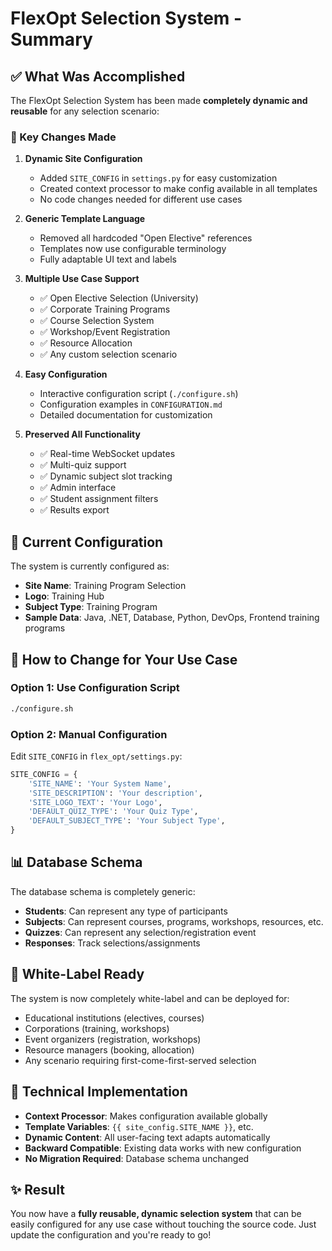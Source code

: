 # FlexOpt Selection System - Summary

## ✅ What Was Accomplished

The FlexOpt Selection System has been made **completely dynamic and reusable** for any selection scenario:

### 🎯 Key Changes Made

1. **Dynamic Site Configuration**

    - Added `SITE_CONFIG` in `settings.py` for easy customization
    - Created context processor to make config available in all templates
    - No code changes needed for different use cases

2. **Generic Template Language**

    - Removed all hardcoded "Open Elective" references
    - Templates now use configurable terminology
    - Fully adaptable UI text and labels

3. **Multiple Use Case Support**

    - ✅ Open Elective Selection (University)
    - ✅ Corporate Training Programs
    - ✅ Course Selection System
    - ✅ Workshop/Event Registration
    - ✅ Resource Allocation
    - ✅ Any custom selection scenario

4. **Easy Configuration**

    - Interactive configuration script (`./configure.sh`)
    - Configuration examples in `CONFIGURATION.md`
    - Detailed documentation for customization

5. **Preserved All Functionality**
    - ✅ Real-time WebSocket updates
    - ✅ Multi-quiz support
    - ✅ Dynamic subject slot tracking
    - ✅ Admin interface
    - ✅ Student assignment filters
    - ✅ Results export

## 🚀 Current Configuration

The system is currently configured as:

-   **Site Name**: Training Program Selection
-   **Logo**: Training Hub
-   **Subject Type**: Training Program
-   **Sample Data**: Java, .NET, Database, Python, DevOps, Frontend training programs

## 🔄 How to Change for Your Use Case

### Option 1: Use Configuration Script

```bash
./configure.sh
```

### Option 2: Manual Configuration

Edit `SITE_CONFIG` in `flex_opt/settings.py`:

```python
SITE_CONFIG = {
    'SITE_NAME': 'Your System Name',
    'SITE_DESCRIPTION': 'Your description',
    'SITE_LOGO_TEXT': 'Your Logo',
    'DEFAULT_QUIZ_TYPE': 'Your Quiz Type',
    'DEFAULT_SUBJECT_TYPE': 'Your Subject Type',
}
```

## 📊 Database Schema

The database schema is completely generic:

-   **Students**: Can represent any type of participants
-   **Subjects**: Can represent courses, programs, workshops, resources, etc.
-   **Quizzes**: Can represent any selection/registration event
-   **Responses**: Track selections/assignments

## 🎨 White-Label Ready

The system is now completely white-label and can be deployed for:

-   Educational institutions (electives, courses)
-   Corporations (training, workshops)
-   Event organizers (registration, workshops)
-   Resource managers (booking, allocation)
-   Any scenario requiring first-come-first-served selection

## 🔧 Technical Implementation

-   **Context Processor**: Makes configuration available globally
-   **Template Variables**: `{{ site_config.SITE_NAME }}`, etc.
-   **Dynamic Content**: All user-facing text adapts automatically
-   **Backward Compatible**: Existing data works with new configuration
-   **No Migration Required**: Database schema unchanged

## ✨ Result

You now have a **fully reusable, dynamic selection system** that can be easily configured for any use case without touching the source code. Just update the configuration and you're ready to go!
